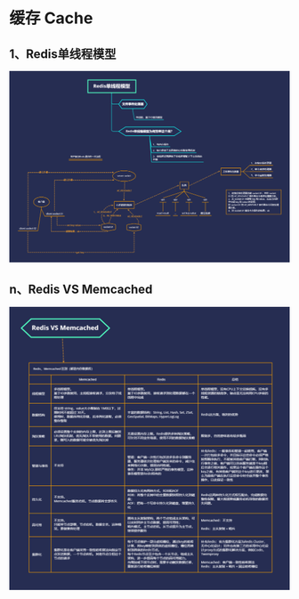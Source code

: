 # 缓存 Cache

## 1、Redis单线程模型

![1_Redis单线程模型](./1_Redis单线程模型.png)

## n、Redis VS Memcached

![redis vs memcached](./redis_vs_memcached.png)

